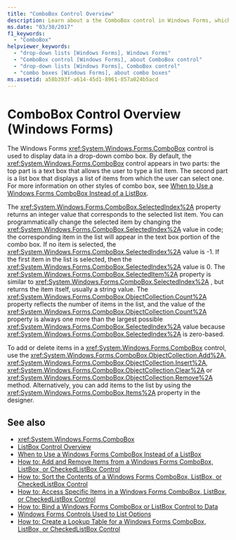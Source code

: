 ```yaml
---
title: "ComboBox Control Overview"
description: Learn about a the ComboBox control in Windows Forms, which is used to display data in a drop-down combo box.
ms.date: "03/30/2017"
f1_keywords: 
  - "ComboBox"
helpviewer_keywords: 
  - "drop-down lists [Windows Forms], Windows Forms"
  - "ComboBox control [Windows Forms], about ComboBox control"
  - "drop-down lists [Windows Forms], ComboBox control"
  - "combo boxes [Windows Forms], about combo boxes"
ms.assetid: a58b393f-a614-45d1-8961-857a024b5acd
---
```

# ComboBox Control Overview (Windows Forms)

The Windows Forms <xref:System.Windows.Forms.ComboBox> control is used to display data in a drop-down combo box. By default, the <xref:System.Windows.Forms.ComboBox> control appears in two parts: the top part is a text box that allows the user to type a list item. The second part is a list box that displays a list of items from which the user can select one. For more information on other styles of combo box, see [When to Use a Windows Forms ComboBox Instead of a ListBox](when-to-use-a-windows-forms-combobox-instead-of-a-listbox.md).  
  
 The <xref:System.Windows.Forms.ComboBox.SelectedIndex%2A> property returns an integer value that corresponds to the selected list item. You can programmatically change the selected item by changing the <xref:System.Windows.Forms.ComboBox.SelectedIndex%2A> value in code; the corresponding item in the list will appear in the text box portion of the combo box. If no item is selected, the <xref:System.Windows.Forms.ComboBox.SelectedIndex%2A> value is -1. If the first item in the list is selected, then the <xref:System.Windows.Forms.ComboBox.SelectedIndex%2A> value is 0. The <xref:System.Windows.Forms.ComboBox.SelectedItem%2A> property is similar to <xref:System.Windows.Forms.ComboBox.SelectedIndex%2A> , but returns the item itself, usually a string value. The <xref:System.Windows.Forms.ComboBox.ObjectCollection.Count%2A> property reflects the number of items in the list, and the value of the <xref:System.Windows.Forms.ComboBox.ObjectCollection.Count%2A> property is always one more than the largest possible <xref:System.Windows.Forms.ComboBox.SelectedIndex%2A> value because <xref:System.Windows.Forms.ComboBox.SelectedIndex%2A> is zero-based.  
  
 To add or delete items in a <xref:System.Windows.Forms.ComboBox> control, use the <xref:System.Windows.Forms.ComboBox.ObjectCollection.Add%2A>, <xref:System.Windows.Forms.ComboBox.ObjectCollection.Insert%2A>, <xref:System.Windows.Forms.ComboBox.ObjectCollection.Clear%2A> or <xref:System.Windows.Forms.ComboBox.ObjectCollection.Remove%2A> method. Alternatively, you can add items to the list by using the <xref:System.Windows.Forms.ComboBox.Items%2A> property in the designer.  
  
## See also

- <xref:System.Windows.Forms.ComboBox>
- [ListBox Control Overview](listbox-control-overview-windows-forms.md)
- [When to Use a Windows Forms ComboBox Instead of a ListBox](when-to-use-a-windows-forms-combobox-instead-of-a-listbox.md)
- [How to: Add and Remove Items from a Windows Forms ComboBox, ListBox, or CheckedListBox Control](add-and-remove-items-from-a-wf-combobox.md)
- [How to: Sort the Contents of a Windows Forms ComboBox, ListBox, or CheckedListBox Control](sort-the-contents-of-a-wf-combobox-listbox-or-checkedlistbox-control.md)
- [How to: Access Specific Items in a Windows Forms ComboBox, ListBox, or CheckedListBox Control](access-specific-items-in-a-wf-combobox-listbox-or-checkedlistbox.md)
- [How to: Bind a Windows Forms ComboBox or ListBox Control to Data](how-to-bind-a-windows-forms-combobox-or-listbox-control-to-data.md)
- [Windows Forms Controls Used to List Options](windows-forms-controls-used-to-list-options.md)
- [How to: Create a Lookup Table for a Windows Forms ComboBox, ListBox, or CheckedListBox Control](create-a-lookup-table-for-a-wf-combobox-listbox.md)
